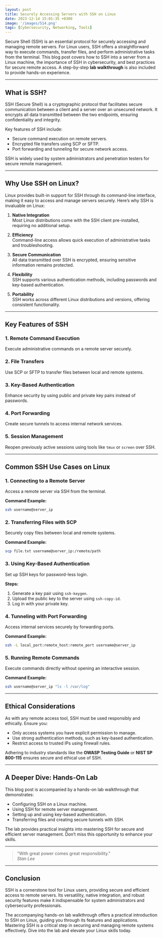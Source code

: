 ```yaml
---
layout: post
title: Securely Accessing Servers with SSH on Linux
date: 2023-12-14 15:01:35 +0300
image: '/images/514.png'
tags: [Cybersecurity, Networking, Tools]
---
```


Secure Shell (SSH) is an essential protocol for securely accessing and managing remote servers. For Linux users, SSH offers a straightforward way to execute commands, transfer files, and perform administrative tasks from the terminal. This blog post covers how to SSH into a server from a Linux machine, the importance of SSH in cybersecurity, and best practices for secure remote access. A step-by-step **lab walkthrough** is also included to provide hands-on experience.

---

## What is SSH?

SSH (Secure Shell) is a cryptographic protocol that facilitates secure communication between a client and a server over an unsecured network. It encrypts all data transmitted between the two endpoints, ensuring confidentiality and integrity.

Key features of SSH include:
- Secure command execution on remote servers.  
- Encrypted file transfers using SCP or SFTP.  
- Port forwarding and tunneling for secure network access.  

SSH is widely used by system administrators and penetration testers for secure remote management.

---

## Why Use SSH on Linux?

Linux provides built-in support for SSH through its command-line interface, making it easy to access and manage servers securely. Here’s why SSH is invaluable on Linux:

1. **Native Integration**  
   Most Linux distributions come with the SSH client pre-installed, requiring no additional setup.

2. **Efficiency**  
   Command-line access allows quick execution of administrative tasks and troubleshooting.

3. **Secure Communication**  
   All data transmitted over SSH is encrypted, ensuring sensitive information remains protected.

4. **Flexibility**  
   SSH supports various authentication methods, including passwords and key-based authentication.

5. **Portability**  
   SSH works across different Linux distributions and versions, offering consistent functionality.

---

## Key Features of SSH

### 1. **Remote Command Execution**
Execute administrative commands on a remote server securely.

### 2. **File Transfers**
Use SCP or SFTP to transfer files between local and remote systems.

### 3. **Key-Based Authentication**
Enhance security by using public and private key pairs instead of passwords.

### 4. **Port Forwarding**
Create secure tunnels to access internal network services.

### 5. **Session Management**
Reopen previously active sessions using tools like `tmux` or `screen` over SSH.

---

## Common SSH Use Cases on Linux

### 1. **Connecting to a Remote Server**
Access a remote server via SSH from the terminal.

**Command Example:**  
```bash
ssh username@server_ip
```

### 2. **Transferring Files with SCP**
Securely copy files between local and remote systems.

**Command Example:**  
```bash
scp file.txt username@server_ip:/remote/path
```

### 3. **Using Key-Based Authentication**
Set up SSH keys for password-less login.

**Steps:**
1. Generate a key pair using `ssh-keygen`.
2. Upload the public key to the server using `ssh-copy-id`.
3. Log in with your private key.

### 4. **Tunneling with Port Forwarding**
Access internal services securely by forwarding ports.

**Command Example:**  
```bash
ssh -L local_port:remote_host:remote_port username@server_ip
```

### 5. **Running Remote Commands**
Execute commands directly without opening an interactive session.

**Command Example:**  
```bash
ssh username@server_ip "ls -l /var/log"
```

---

## Ethical Considerations

As with any remote access tool, SSH must be used responsibly and ethically. Ensure you:
- Only access systems you have explicit permission to manage.
- Use strong authentication methods, such as key-based authentication.
- Restrict access to trusted IPs using firewall rules.

Adhering to industry standards like the **OWASP Testing Guide** or **NIST SP 800-115** ensures secure and ethical use of SSH.

---

## A Deeper Dive: Hands-On Lab

This blog post is accompanied by a hands-on lab walkthrough that demonstrates:
- Configuring SSH on a Linux machine.
- Using SSH for remote server management.
- Setting up and using key-based authentication.
- Transferring files and creating secure tunnels with SSH.

The lab provides practical insights into mastering SSH for secure and efficient server management. Don’t miss this opportunity to enhance your skills.

---

> "With great power comes great responsibility."  
> <cite>Stan Lee</cite>

---

## Conclusion

SSH is a cornerstone tool for Linux users, providing secure and efficient access to remote servers. Its versatility, native integration, and robust security features make it indispensable for system administrators and cybersecurity professionals.

The accompanying hands-on lab walkthrough offers a practical introduction to SSH on Linux, guiding you through its features and applications. Mastering SSH is a critical step in securing and managing remote systems effectively. Dive into the lab and elevate your Linux skills today.
